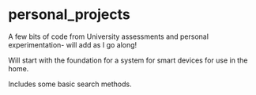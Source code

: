 # personal_projects
A few bits of code from University assessments and personal experimentation- will add as I go along!

Will start with the foundation for a system for smart devices for use in the home.

Includes some basic search methods.

